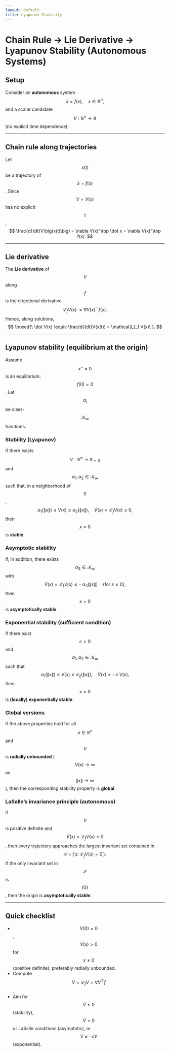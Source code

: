 ```yaml
---
layout: default
title: Lyapunov Stability
---
```


# Chain Rule → Lie Derivative → Lyapunov Stability (Autonomous Systems)

## Setup
Consider an **autonomous** system
$$
\dot x = f(x),\quad x\in\mathbb{R}^n,
$$
and a scalar candidate $$V:\mathbb{R}^n\to\mathbb{R}$$ (no explicit time dependence).

---

## Chain rule along trajectories
Let $$x(t)$$ be a trajectory of $$\dot x=f(x)$$. Since $$V=V(x)$$ has no explicit $$t$$,
$$
\frac{d}{dt}V\big(x(t)\big)
= \nabla V(x)^\top \dot x
= \nabla V(x)^\top f(x).
$$

---

## Lie derivative
The **Lie derivative** of $$V$$ along $$f$$ is the directional derivative
$$
\mathcal{L}_f V(x) \; =  \nabla V(x)^\top f(x).
$$
Hence, along solutions,
$$
\boxed{\ \dot V(x) \equiv \frac{d}{dt}V(x(t)) = \mathcal{L}_f V(x)\ }.
$$

---

## Lyapunov stability (equilibrium at the origin)
Assume $$x^\star=0$$ is an equilibrium: $$f(0)=0$$. Let $$\alpha_i$$ be class-$$\mathcal{K}_\infty$$ functions.

### Stability (Lyapunov)
If there exists $$V:\mathbb{R}^n\to\mathbb{R}_{\ge 0}$$ and $$\alpha_1,\alpha_2\in\mathcal{K}_\infty$$ such that, in a neighborhood of $$0$$,
$$
\alpha_1(\|x\|)\le V(x)\le \alpha_2(\|x\|),\quad
\dot V(x)=\mathcal{L}_f V(x)\le 0,
$$
then $$x=0$$ is **stable**.

### Asymptotic stability
If, in addition, there exists $$\alpha_3\in\mathcal{K}_\infty$$ with
$$
\dot V(x)=\mathcal{L}_f V(x)\le -\,\alpha_3(\|x\|)\quad(\text{for }x\neq 0),
$$
then $$x=0$$ is **asymptotically stable**.

### Exponential stability (sufficient condition)
If there exist $$c>0$$ and $$\alpha_1,\alpha_2\in\mathcal{K}_\infty$$ such that
$$
\alpha_1(\|x\|)\le V(x)\le \alpha_2(\|x\|),\quad
\dot V(x)\le -\,c\,V(x),
$$
then $$x=0$$ is **(locally) exponentially stable**.

### Global versions
If the above properties hold for all $$x\in\mathbb{R}^n$$ and $$V$$ is **radially unbounded**
($$V(x)\to\infty$$ as $$\|x\|\to\infty$$),
then the corresponding stability property is **global**.

### LaSalle’s invariance principle (autonomous)
If $$V$$ is positive definite and $$\dot V(x)=\mathcal{L}_f V(x)\le 0$$,
then every trajectory approaches the largest invariant set contained in
$$
\mathcal{S} \;=\; \{\,x:\ \mathcal{L}_f V(x)=0\,\}.
$$
If the only invariant set in $$\mathcal{S}$$ is $$\{0\}$$, then the origin is **asymptotically stable**.

---

## Quick checklist
- $$V(0)=0$$, $$V(x)>0$$ for $$x\neq 0$$ (positive definite); preferably radially unbounded.
- Compute $$\dot V=\mathcal{L}_f V=\nabla V^\top f$$.
- Aim for $$\dot V\le 0$$ (stability), $$\dot V<0$$ or LaSalle conditions (asymptotic), or $$\dot V\le -cV$$ (exponential).
